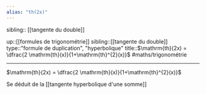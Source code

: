 ```yaml
---
alias: "th(2x)"
---
```

sibling:: [[tangente du double]]

up::[[formules de trigonométrie]]
sibling::[[tangente du double]]
type::"formule de duplication", "hyperbolique"
title::$\mathrm{th}(2x) = \dfrac{2 \mathrm{th}(x)}{1+\mathrm{th}^{2}(x)}$
#maths/trigonométrie

----

$\mathrm{th}(2x) = \dfrac{2 \mathrm{th}(x)}{1+\mathrm{th}^{2}(x)}$

Se déduit de la [[tangente hyperbolique d'une somme]]
